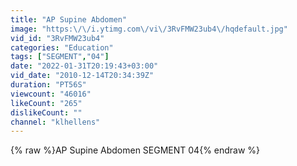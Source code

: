 ```yaml
---
title: "AP Supine Abdomen"
image: "https:\/\/i.ytimg.com\/vi\/3RvFMW23ub4\/hqdefault.jpg"
vid_id: "3RvFMW23ub4"
categories: "Education"
tags: ["SEGMENT","04"]
date: "2022-01-31T20:19:43+03:00"
vid_date: "2010-12-14T20:34:39Z"
duration: "PT56S"
viewcount: "46016"
likeCount: "265"
dislikeCount: ""
channel: "klhellens"
---
```

{% raw %}AP Supine Abdomen SEGMENT 04{% endraw %}
